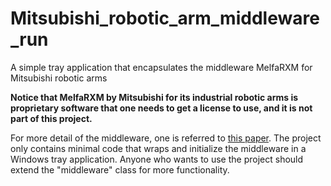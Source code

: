 # Mitsubishi_robotic_arm_middleware_run
A simple tray application that encapsulates the middleware MelfaRXM for Mitsubishi robotic arms

**Notice that MelfaRXM by Mitsubishi for its industrial robotic arms is proprietary software that one needs to get a license to use, and it is not part of this project.** 

For more detail of the middleware, one is referred to [this paper](https://ieeexplore.ieee.org/application/enterprise/entconfirmation.jsp?arnumber=6089341&icp=false).
The project only contains minimal code that wraps and initialize the middleware in a Windows tray application. Anyone who wants to use the project should extend the "middleware" class for more functionality.
